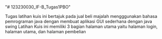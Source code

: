 "# 123230030_IF-B_Tugas1PBO" 

Tugas latihan kuis ini bertajuk pada jual beli majalah mengggunakan bahasa pemrograman java dengan membuat aplikasi GUI sederhana dengan java swing
Latihan Kuis ini memiliki 3 bagian halaman utama yaitu halaman login, halaman utama, dan halaman pembelian
